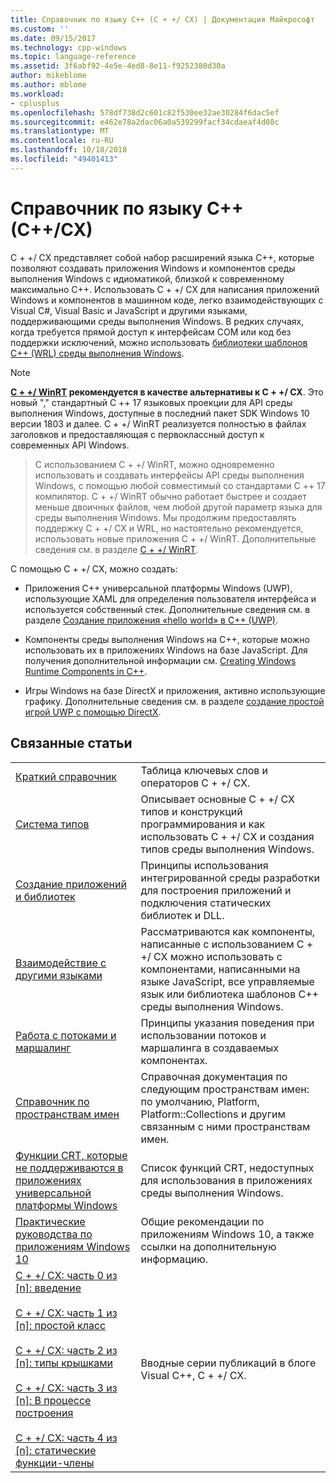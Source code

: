 ```yaml
---
title: Справочник по языку C++ (C + +/ CX) | Документация Майкрософт
ms.custom: ''
ms.date: 09/15/2017
ms.technology: cpp-windows
ms.topic: language-reference
ms.assetid: 3f6abf92-4e5e-4ed8-8e11-f9252380d30a
author: mikeblome
ms.author: mblome
ms.workload:
- cplusplus
ms.openlocfilehash: 578df738d2c601c82f530ee32ae30284f6dac5ef
ms.sourcegitcommit: e462e78a2dac06a0a539299facf34cdaeaf4d08c
ms.translationtype: MT
ms.contentlocale: ru-RU
ms.lasthandoff: 10/18/2018
ms.locfileid: "49401413"
---
```

# <a name="visual-c-language-reference-ccx"></a>Справочник по языку C++ (C++/CX)

C + +/ CX представляет собой набор расширений языка C++, которые позволяют создавать приложения Windows и компонентов среды выполнения Windows с идиоматикой, близкой к современному максимально C++. Использовать C + +/ CX для написания приложений Windows и компонентов в машинном коде, легко взаимодействующих с Visual C#, Visual Basic и JavaScript и другими языками, поддерживающими среды выполнения Windows. В редких случаях, когда требуется прямой доступ к интерфейсам COM или код без поддержки исключений, можно использовать [библиотеки шаблонов C++ (WRL) среды выполнения Windows](../windows/windows-runtime-cpp-template-library-wrl.md).

> [!NOTE]
> **[C + +/ WinRT](https://docs.microsoft.com/windows/uwp/cpp-and-winrt-apis/index) рекомендуется в качестве альтернативы к C + +/ CX**. Это новый "," стандартный C ++ 17 языковых проекции для API среды выполнения Windows, доступные в последний пакет SDK Windows 10 версии 1803 и далее. C + +/ WinRT реализуется полностью в файлах заголовков и предоставляющая с первоклассный доступ к современных API Windows.

> С использованием C + +/ WinRT, можно одновременно использовать и создавать интерфейсы API среды выполнения Windows, с помощью любой совместимый со стандартами C ++ 17 компилятор. C + +/ WinRT обычно работает быстрее и создает меньше двоичных файлов, чем любой другой параметр языка для среды выполнения Windows. Мы продолжим предоставлять поддержку C + +/ CX и WRL, но настоятельно рекомендуется, использовать новые приложения C + +/ WinRT. Дополнительные сведения см. в разделе [C + +/ WinRT](https://docs.microsoft.com/windows/uwp/cpp-and-winrt-apis/index).

С помощью C + +/ CX, можно создать:

- Приложения C++ универсальной платформы Windows (UWP), использующие XAML для определения пользователя интерфейса и используется собственный стек. Дополнительные сведения см. в разделе [Создание приложения «hello world» в C++ (UWP)](/windows/uwp/get-started/create-a-basic-windows-10-app-in-cpp).

- Компоненты среды выполнения Windows на C++, которые можно использовать их в приложениях Windows на базе JavaScript. Для получения дополнительной информации см. [Creating Windows Runtime Components in C++](/windows/uwp/winrt-components/creating-windows-runtime-components-in-cpp).

- Игры Windows на базе DirectX и приложения, активно использующие графику. Дополнительные сведения см. в разделе [создание простой игрой UWP с помощью DirectX](/windows/uwp/gaming/tutorial--create-your-first-metro-style-directx-game).

## <a name="related-articles"></a>Связанные статьи

|||
|-|-|
|[Краткий справочник](../cppcx/quick-reference-c-cx.md)|Таблица ключевых слов и операторов C + +/ CX.|
|[Система типов](../cppcx/type-system-c-cx.md)|Описывает основные C + +/ CX типов и конструкций программирования и как использовать C + +/ CX и создания типов среды выполнения Windows.|
|[Создание приложений и библиотек](../cppcx/building-apps-and-libraries-c-cx.md)|Принципы использования интегрированной среды разработки для построения приложений и подключения статических библиотек и DLL.|
|[Взаимодействие с другими языками](../cppcx/interoperating-with-other-languages-c-cx.md)|Рассматриваются как компоненты, написанные с использованием C + +/ CX можно использовать с компонентами, написанными на языке JavaScript, все управляемые язык или библиотека шаблонов C++ среды выполнения Windows.|
|[Работа с потоками и маршалинг](../cppcx/threading-and-marshaling-c-cx.md)|Принципы указания поведения при использовании потоков и маршалинга в создаваемых компонентах.|
|[Справочник по пространствам имен](../cppcx/namespaces-reference-c-cx.md)|Справочная документация по следующим пространствам имен: по умолчанию, Platform, Platform::Collections и другим связанным с ними пространствам имен.|
|[Функции CRT, которые не поддерживаются в приложениях универсальной платформы Windows](../cppcx/crt-functions-not-supported-in-universal-windows-platform-apps.md)|Список функций CRT, недоступных для использования в приложениях среды выполнения Windows.|
|[Практические руководства по приложениям Windows 10](https://msdn.microsoft.com/library/windows/apps/xaml/mt244352.aspx)|Общие рекомендации по приложениям Windows 10, а также ссылки на дополнительную информацию.|
|[C + +/ CX: часть 0 из \[n\]: введение](https://blogs.msdn.microsoft.com/vcblog/2012/08/29/ccx-part-0-of-n-an-introduction/)<br /><br />[C + +/ CX: часть 1 из \[n\]: простой класс](https://blogs.msdn.microsoft.com/vcblog/2012/09/05/ccx-part-1-of-n-a-simple-class/)<br /><br />[C + +/ CX: часть 2 из \[n\]: типы крышками](https://blogs.msdn.microsoft.com/vcblog/2012/09/17/ccx-part-2-of-n-types-that-wear-hats/)<br /><br />[C + +/ CX: часть 3 из \[n\]: В процессе построения](https://blogs.msdn.microsoft.com/vcblog/2012/10/05/ccx-part-3-of-n-under-construction/)<br /><br />[C + +/ CX: часть 4 из \[n\]: статические функции-члены](https://blogs.msdn.microsoft.com/vcblog/2012/10/19/ccx-part-4-of-n-static-member-functions/)|Вводные серии публикаций в блоге Visual C++, C + +/ CX.|
